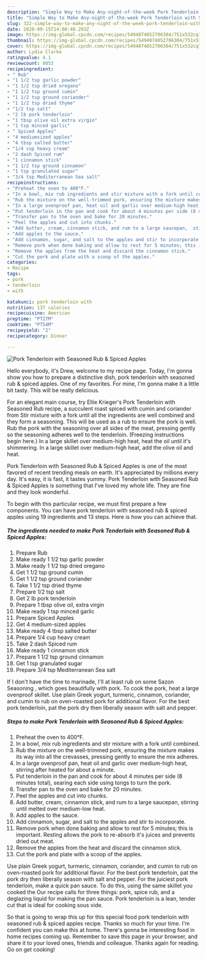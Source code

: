 ```yaml
---
description: "Simple Way to Make Any-night-of-the-week Pork Tenderloin with Seasoned Rub &amp;amp; Spiced Apples"
title: "Simple Way to Make Any-night-of-the-week Pork Tenderloin with Seasoned Rub &amp;amp; Spiced Apples"
slug: 322-simple-way-to-make-any-night-of-the-week-pork-tenderloin-with-seasoned-rub-and-amp-spiced-apples
date: 2020-09-15T14:08:40.293Z
image: https://img-global.cpcdn.com/recipes/5494074052706304/751x532cq70/pork-tenderloin-with-seasoned-rub-spiced-apples-recipe-main-photo.jpg
thumbnail: https://img-global.cpcdn.com/recipes/5494074052706304/751x532cq70/pork-tenderloin-with-seasoned-rub-spiced-apples-recipe-main-photo.jpg
cover: https://img-global.cpcdn.com/recipes/5494074052706304/751x532cq70/pork-tenderloin-with-seasoned-rub-spiced-apples-recipe-main-photo.jpg
author: Lydia Clarke
ratingvalue: 4.1
reviewcount: 8053
recipeingredient:
- " Rub"
- "1 1/2 tsp garlic powder"
- "1 1/2 tsp dried oregano"
- "1 1/2 tsp ground cumin"
- "1 1/2 tsp ground coriander"
- "1 1/2 tsp dried thyme"
- "1/2 tsp salt"
- "2 lb pork tenderloin"
- "1 tbsp olive oil extra virgin"
- "1 tsp minced garlic"
- " Spiced Apples"
- "4 mediumsized apples"
- "4 tbsp salted butter"
- "1/4 cup heavy cream"
- "2 dash Spiced rum"
- "1 cinnamon stick"
- "1 1/2 tsp ground cinnamon"
- "1 tsp granulated sugar"
- "3/4 tsp Mediterranean Sea salt"
recipeinstructions:
- "Preheat the oven to 400°F."
- "In a bowl, mix rub ingredients and stir mixture with a fork until combined."
- "Rub the mixture on the well-trimmed pork, ensuring the mixture makes its way into all the crevasses, pressing gently to ensure the mix adheres."
- "In a large ovenproof pan, heat oil and garlic over medium-high heat, stirring after heated for about a minute."
- "Put tenderloin in the pan and cook for about 4 minutes per side (8 minutes total), searing each side using tongs to turn the pork."
- "Transfer pan to the oven and bake for 20 minutes."
- "Peel the apples and cut into chunks."
- "Add butter, cream, cinnamon stick, and rum to a large saucepan,  stirring until melted over medium-low heat."
- "Add apples to the sauce."
- "Add cinnamon, sugar, and salt to the apples and stir to incorporate."
- "Remove pork when done baking and allow to rest for 5 minutes; this is important. Resting allows the pork to re-absorb it&#39;s juices and prevents dried out meat."
- "Remove the apples from the heat and discard the cinnamon stick."
- "Cut the pork and plate with a scoop of the apples."
categories:
- Recipe
tags:
- pork
- tenderloin
- with

katakunci: pork tenderloin with 
nutrition: 137 calories
recipecuisine: American
preptime: "PT27M"
cooktime: "PT54M"
recipeyield: "2"
recipecategory: Dinner

---
```



![Pork Tenderloin with Seasoned Rub &amp; Spiced Apples](https://img-global.cpcdn.com/recipes/5494074052706304/751x532cq70/pork-tenderloin-with-seasoned-rub-spiced-apples-recipe-main-photo.jpg)

Hello everybody, it's Drew, welcome to my recipe page. Today, I'm gonna show you how to prepare a distinctive dish, pork tenderloin with seasoned rub &amp; spiced apples. One of my favorites. For mine, I'm gonna make it a little bit tasty. This will be really delicious.

For an elegant main course, try Ellie Krieger&#39;s Pork Tenderloin with Seasoned Rub recipe, a succulent roast spiced with cumin and coriander from Stir mixture with a fork until all the ingredients are well combined and they form a seasoning. This will be used as a rub to ensure the pork is well. Rub the pork with the seasoning over all sides of the meat, pressing gently so the seasoning adheres well to the tenderloin. (Freezing instructions begin here.) In a large skillet over medium-high heat, heat the oil until it&#39;s shimmering. In a large skillet over medium-high heat, add the olive oil and heat.

Pork Tenderloin with Seasoned Rub &amp; Spiced Apples is one of the most favored of recent trending meals on earth. It's appreciated by millions every day. It's easy, it is fast, it tastes yummy. Pork Tenderloin with Seasoned Rub &amp; Spiced Apples is something that I've loved my whole life. They are fine and they look wonderful.


To begin with this particular recipe, we must first prepare a few components. You can have pork tenderloin with seasoned rub &amp; spiced apples using 19 ingredients and 13 steps. Here is how you can achieve that.

<!--inarticleads1-->

##### The ingredients needed to make Pork Tenderloin with Seasoned Rub &amp; Spiced Apples:

1. Prepare  Rub
1. Make ready 1 1/2 tsp garlic powder
1. Make ready 1 1/2 tsp dried oregano
1. Get 1 1/2 tsp ground cumin
1. Get 1 1/2 tsp ground coriander
1. Take 1 1/2 tsp dried thyme
1. Prepare 1/2 tsp salt
1. Get 2 lb pork tenderloin
1. Prepare 1 tbsp olive oil, extra virgin
1. Make ready 1 tsp minced garlic
1. Prepare  Spiced Apples
1. Get 4 medium-sized apples
1. Make ready 4 tbsp salted butter
1. Prepare 1/4 cup heavy cream
1. Take 2 dash Spiced rum
1. Make ready 1 cinnamon stick
1. Prepare 1 1/2 tsp ground cinnamon
1. Get 1 tsp granulated sugar
1. Prepare 3/4 tsp Mediterranean Sea salt


If I don&#39;t have the time to marinade, I&#39;ll at least rub on some Sazon Seasoning , which goes beautifully with pork. To cook the pork, heat a large ovenproof skillet. Use plain Greek yogurt, turmeric, cinnamon, coriander, and cumin to rub on oven-roasted pork for additional flavor. For the best pork tenderloin, pat the pork dry then liberally season with salt and pepper. 

<!--inarticleads2-->

##### Steps to make Pork Tenderloin with Seasoned Rub &amp; Spiced Apples:

1. Preheat the oven to 400°F.
1. In a bowl, mix rub ingredients and stir mixture with a fork until combined.
1. Rub the mixture on the well-trimmed pork, ensuring the mixture makes its way into all the crevasses, pressing gently to ensure the mix adheres.
1. In a large ovenproof pan, heat oil and garlic over medium-high heat, stirring after heated for about a minute.
1. Put tenderloin in the pan and cook for about 4 minutes per side (8 minutes total), searing each side using tongs to turn the pork.
1. Transfer pan to the oven and bake for 20 minutes.
1. Peel the apples and cut into chunks.
1. Add butter, cream, cinnamon stick, and rum to a large saucepan,  stirring until melted over medium-low heat.
1. Add apples to the sauce.
1. Add cinnamon, sugar, and salt to the apples and stir to incorporate.
1. Remove pork when done baking and allow to rest for 5 minutes; this is important. Resting allows the pork to re-absorb it&#39;s juices and prevents dried out meat.
1. Remove the apples from the heat and discard the cinnamon stick.
1. Cut the pork and plate with a scoop of the apples.


Use plain Greek yogurt, turmeric, cinnamon, coriander, and cumin to rub on oven-roasted pork for additional flavor. For the best pork tenderloin, pat the pork dry then liberally season with salt and pepper. For the juiciest pork tenderloin, make a quick pan sauce. To do this, using the same skillet you cooked the Our recipe calls for three things: pork, spice rub, and a deglazing liquid for making the pan sauce. Pork tenderloin is a lean, tender cut that is ideal for cooking sous vide. 

So that is going to wrap this up for this special food pork tenderloin with seasoned rub &amp; spiced apples recipe. Thanks so much for your time. I'm confident you can make this at home. There's gonna be interesting food in home recipes coming up. Remember to save this page in your browser, and share it to your loved ones, friends and colleague. Thanks again for reading. Go on get cooking!
